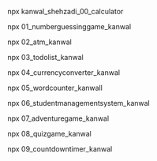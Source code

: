 npx kanwal_shehzadi_00_calculator

npx 01_numberguessinggame_kanwal

npx 02_atm_kanwal

npx 03_todolist_kanwal

npx 04_currencyconverter_kanwal

npx 05_wordcounter_kanwall

npx 06_studentmanagementsystem_kanwal

npx 07_adventuregame_kanwal

npx 08_quizgame_kanwal

npx 09_countdowntimer_kanwal


